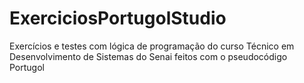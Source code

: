 # ExerciciosPortugolStudio

Exercícios e testes com lógica de programação do curso Técnico em Desenvolvimento de Sistemas do Senai feitos com o pseudocódigo Portugol
